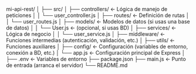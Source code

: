 mi-api-rest/
│
├── src/
│   ├── controllers/            ← Lógica de manejo de peticiones
│   │   └── user_controller.js
│   ├── routes/                 ← Definición de rutas
│   │   └── user_routes.js
│   ├── models/                 ← Modelos de datos (si usas una base de datos)
│   │   └── User.js             ← (opcional, si usas BD)
│   ├── services/               ← Lógica de negocio
│   │   └── user_service.js
│   ├── middleware/             ← Funciones intermedias (autenticación, validación, etc.)
│   ├── utils/                  ← Funciones auxiliares
│   ├── config/                 ← Configuración (variables de entorno, conexión a BD, etc.)
│   └── app.js                  ← Configuración principal de Express
│
├── .env                        ← Variables de entorno
├── package.json
├── main.js                     ← Punto de entrada (arranca el servidor)
└── README.md